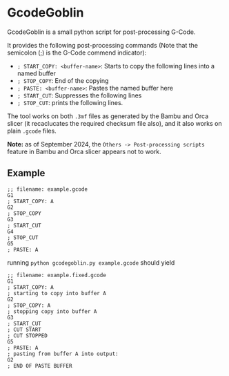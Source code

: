 # GcodeGoblin

GcodeGoblin is a small python script for post-processing G-Code. 

It provides the following post-processing commands (Note that the semicolon (;) is the G-Code commend indicator):

- `; START_COPY: <buffer-name>`: Starts to copy the following lines into a named buffer
- `; STOP_COPY`: End of the copying
- `; PASTE: <buffer-name>`: Pastes the named buffer here
- `; START_CUT`: Suppresses the following lines
- `; STOP_CUT`: prints the following lines.

The tool works on both `.3mf` files as generated by the Bambu and Orca slicer (it recaclucates the required checksum
file also), and it also works on plain `.gcode` files.

**Note:** as of September 2024, the `Others -> Post-processing scripts` feature in Bambu and Orca slicer appears not to
work.


## Example

```gcode
;; filename: example.gcode
G1
; START_COPY: A
G2
; STOP_COPY
G3
; START_CUT
G4
; STOP_CUT
G5
; PASTE: A
```

running `python gcodegoblin.py example.gcode`
should yield 

```gcode
;; filename: example.fixed.gcode
G1
; START_COPY: A
; starting to copy into buffer A
G2
; STOP_COPY: A
; stopping copy into buffer A
G3
; START_CUT
; CUT START
; CUT STOPPED
G5
; PASTE: A
; pasting from buffer A into output:
G2
; END OF PASTE BUFFER
```
